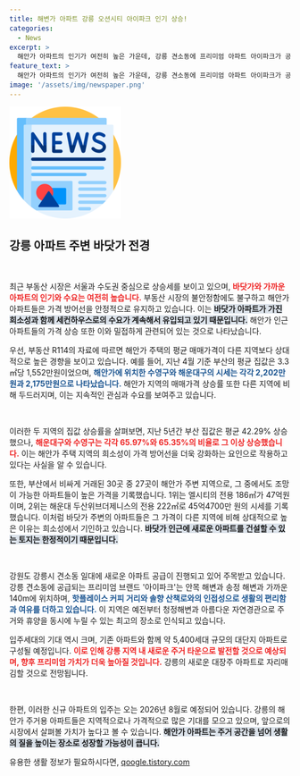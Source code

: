 ```yaml
---
title: 해변가 아파트 강릉 오션시티 아이파크 인기 상승!
categories:
  - News
excerpt: >
  해안가 아파트의 인기가 여전히 높은 가운데, 강릉 견소동에 프리미엄 아파트 아이파크가 공급된다. 청정 자연과 핫플러스 인근에 위치해 주거와 휴양을 동시에 누릴 수 있는 이곳은 강릉의 새로운 주거 타운으로서 주목받고 있다.
feature_text: >
  해안가 아파트의 인기가 여전히 높은 가운데, 강릉 견소동에 프리미엄 아파트 아이파크가 공급된다. 청정 자연과 핫플러스 인근에 위치해 주거와 휴양을 동시에 누릴 수 있는 이곳은 강릉의 새로운 주거 타운으로서 주목받고 있다.
image: '/assets/img/newspaper.png'
---
```


<p><img src="/assets/img/newspaper.png" alt="kimp 속보" /></p>

<h2 data-ke-size="size26">강릉 아파트 주변 바닷가 전경</h2>

<p data-ke-size="size16">&nbsp;</p>

<p>최근 부동산 시장은 서울과 수도권 중심으로 상승세를 보이고 있으며, <b><span style="color: #ee2323;">바닷가와 가까운 아파트의 인기와 수요는 여전히 높습니다.</span></b> 부동산 시장의 불안정함에도 불구하고 해안가 아파트들은 가격 방어선을 안정적으로 유지하고 있습니다. 이는 <b><span style="background-color: #21538527;">바닷가 아파트가 가진 희소성과 함께 세컨하우스로의 수요가 계속해서 유입되고 있기 때문입니다.</span></b> 해안가 인근 아파트들의 가격 상승 또한 이와 밀접하게 관련되어 있는 것으로 나타났습니다. </p>

<p>우선, 부동산 R114의 자료에 따르면 해안가 주택의 평균 매매가격이 다른 지역보다 상대적으로 높은 경향을 보이고 있습니다. 예를 들어, 지난 4월 기준 부산의 평균 집값은 3.3㎡당 1,552만원이었으며, <b><span style="color: #1a5490;">해안가에 위치한 수영구와 해운대구의 시세는 각각 2,202만원과 2,175만원으로 나타났습니다.</span></b> 해안가 지역의 매매가격 상승률 또한 다른 지역에 비해 두드러지며, 이는 지속적인 관심과 수요를 보여주고 있습니다.</p>

<p data-ke-size="size16">&nbsp;</p>

<p>이러한 두 지역의 집값 상승률을 살펴보면, 지난 5년간 부산 집값은 평균 42.29% 상승했으나, <b><span style="color: #ee2323;">해운대구와 수영구는 각각 65.97%와 65.35%의 비율로 그 이상 상승했습니다.</span></b> 이는 해안가 주택 지역의 희소성이 가격 방어선을 더욱 강화하는 요인으로 작용하고 있다는 사실을 알 수 있습니다. </p>

<p>또한, 부산에서 비싸게 거래된 30곳 중 27곳이 해안가 주변 지역으로, 그 중에서도 조망이 가능한 아파트들이 높은 가격을 기록했습니다. 1위는 엘시티의 전용 186㎡가 47억원이며, 2위는 해운대 두산위브더제니스의 전용 222㎡로 45억4700만 원의 시세를 기록했습니다. 이처럼 바닷가 주변의 아파트들은 그 가격이 다른 지역에 비해 상대적으로 높은 이유는 희소성에서 기인하고 있습니다. <b><span style="background-color: #21538527;">바닷가 인근에 새로운 아파트를 건설할 수 있는 토지는 한정적이기 때문입니다.</span></b></p>

<p data-ke-size="size16">&nbsp;</p>

<p>강원도 강릉시 견소동 일대에 새로운 아파트 공급이 진행되고 있어 주목받고 있습니다. 강릉 견소동에 공급되는 프리미엄 브랜드 '아이파크'는 안목 해변과 송정 해변과 가까운 140m에 위치하며, <b><span style="color: #1a5490;">핫플레이스 커피 거리와 솔향 산책로와의 인접성으로 생활의 편리함과 여유를 더하고 있습니다.</span></b> 이 지역은 예전부터 청정해변과 아름다운 자연경관으로 주거와 휴양을 동시에 누릴 수 있는 최고의 장소로 인식되고 있습니다.</p>

<p>입주세대의 기대 역시 크며, 기존 아파트와 함께 약 5,400세대 규모의 대단지 아파트로 구성될 예정입니다. <b><span style="color: #ee2323;">이로 인해 강릉 지역 내 새로운 주거 타운으로 발전할 것으로 예상되며, 향후 프리미엄 가치가 더욱 높아질 것입니다.</span></b> 강릉의 새로운 대장주 아파트로 자리매김할 것으로 전망됩니다. </p>

<p data-ke-size="size16">&nbsp;</p>

<p>한편, 이러한 신규 아파트의 입주는 오는 2026년 8월로 예정되어 있습니다. 강릉의 해안가 주거용 아파트들은 지역적으로나 가격적으로 많은 기대를 모으고 있으며, 앞으로의 시장에서 살펴볼 가치가 높다고 볼 수 있습니다. <b><span style="background-color: #21538527;">해안가 아파트는 주거 공간을 넘어 생활의 질을 높이는 장소로 성장할 가능성이 큽니다.</span></b></p>
유용한 생활 정보가 필요하시다면, <a href="https://qoogle.tistory.com" rel="dofollow">qoogle.tistory.com</a>


